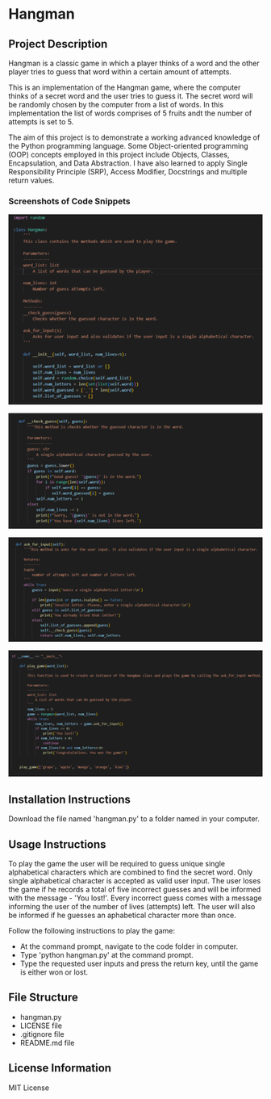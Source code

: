 # Hangman
## Project Description
Hangman is a classic game in which a player thinks of a word and the other player tries to guess that word within a certain amount of attempts.

This is an implementation of the Hangman game, where the computer thinks of a secret word and the user tries to guess it. The secret word will be randomly chosen by the computer from a list of words. In this implementation the list of words comprises of 5 fruits andt the number of attempts is set to 5.

The aim of this project is to demonstrate a working advanced knowledge of the Python programming language. Some Object-oriented programming (OOP) concepts employed in this project include Objects, Classes, Encapsulation, and Data Abstraction. I have also learned to apply Single Responsibility Principle (SRP), Access Modifier, Docstrings and multiple return values.


### Screenshots of Code Snippets
![Hangman Init](/hangman_init_code.png)

![Check Guess](/check_guess_code.png)

![Ask For Input](/ask_for_input_code.png)

![Play Gamet](/play_game_code.png)

## Installation Instructions
Download the file named 'hangman.py' to a folder named in your computer.

## Usage Instructions
To play the game the user will be required to guess unique single alphabetical characters which are combined to find the secret word. Only single alphabetical character is accepted as valid user input.  The user loses the game if he records a total of five incorrect guesses and will be informed with the message - 'You lost!'.
Every incorrect guess comes with a message informing the user of the number of lives (attempts) left. The user will also be informed if he guesses an aphabetical character more than once.

Follow the following instructions to play the game:
- At the command prompt, navigate to the code folder in computer.
- Type 'python hangman.py' at the command prompt.
- Type the requested user inputs and press the return key, until the game is either won or lost.

## File Structure
- hangman.py
- LICENSE file
- .gitignore file
- README.md file

## License Information
MIT License
